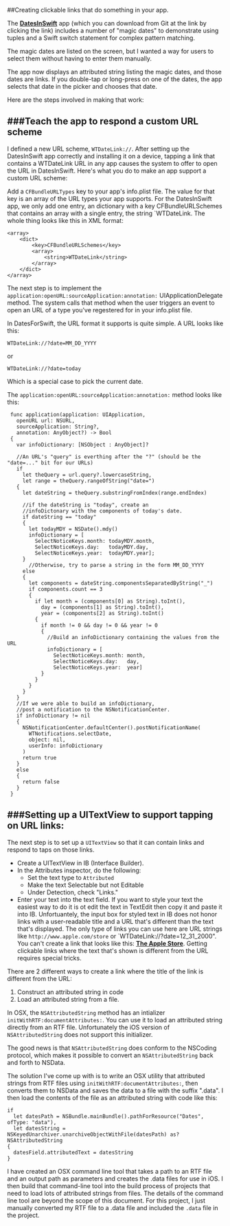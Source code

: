 ##Creating clickable links that do something in your app.

The [**DatesInSwift**](https://github.com/DuncanMC/DatesInSwift.git) app (which you can download from Git at the link by clicking the link) includes a number of "magic dates" to demonstrate using tuples and a Swift switch statement for complex pattern matching.

The magic dates are listed on the screen, but I wanted a way for users to select them without having to enter them manually. 

The app now displays an attributed string listing the magic dates, and those dates are links. If you double-tap or long-press on one of the dates, the app selects that date in the picker and chooses that date.

Here are the steps involved in making that work:

###Teach the app to respond a custom URL scheme
-------------
I defined a new URL scheme, `WTDateLink://`. After setting up the DatesInSwift app correctly and installing it on a device, tapping a link that contains a WTDateLink URL in any app causes the system to offer to open the URL in DatesInSwift.  Here's what you do to make an app support a custom URL scheme:

Add a `CFBundleURLTypes` key to your app's info.plist file. The value for that key is an array of the URL types your app supports. For the DatesInSwift app, we only add one entry, an dictionary with a key CFBundleURLSchemes that contains an array with a single entry, the string `WTDateLink. The whole thing looks like this in XML format:

	<array>
		<dict>
			<key>CFBundleURLSchemes</key>
			<array>
				<string>WTDateLink</string>
			</array>
		</dict>
	</array>

The next step is to implement the `application:openURL:sourceApplication:annotation:` UIApplicationDelegate method. The system calls that method when the user triggers an event to open an URL of a type you've regestered for in your info.plist file.

In DatesForSwift, the URL format it supports is quite simple. A URL looks like this:


	WTDateLink://?date=MM_DD_YYYY

or 

	WTDateLink://?date=today

Which is a special case to pick the current date.

The `application:openURL:sourceApplication:annotation:` method looks like this:

	 func application(application: UIApplication,
	   openURL url: NSURL,
	   sourceApplication: String?,
	   annotation: AnyObject?) -> Bool
	 {
	   var infoDictionary: [NSObject : AnyObject]?
	   
	   //An URL's "query" is everthing after the "?" (should be the "date=..." bit for our URLs)
	   if
	     let theQuery = url.query?.lowercaseString,
	     let range = theQuery.rangeOfString("date=")
	   {
	     let dateString = theQuery.substringFromIndex(range.endIndex)
	     
	     //if the dateString is "today", create an
	     //infoDictonary with the components of today's date.
	     if dateString == "today"
	     {
	       let todayMDY = NSDate().mdy()
	       infoDictionary = [
	         SelectNoticeKeys.month: todayMDY.month,
	         SelectNoticeKeys.day:   todayMDY.day,
	         SelectNoticeKeys.year:  todayMDY.year];
	     }
	       //Otherwise, try to parse a string in the form MM_DD_YYYY
	     else
	     {
	       let components = dateString.componentsSeparatedByString("_")
	       if components.count == 3
	       {
	         if let month = (components[0] as String).toInt(),
	           day = (components[1] as String).toInt(),
	           year = (components[2] as String).toInt()
	         {
	           if month != 0 && day != 0 && year != 0
	           {
	             //Build an infoDictionary containing the values from the URL
	             infoDictionary = [
	               SelectNoticeKeys.month: month,
	               SelectNoticeKeys.day:   day,
	               SelectNoticeKeys.year:  year]
	           }
	         }
	       }
	     }
	   }
	   //If we were able to build an infoDictionary,
	   //post a notification to the NSNotificationCenter.
	   if infoDictionary != nil
	   {
	     NSNotificationCenter.defaultCenter().postNotificationName(
	       WTNotifications.selectDate,
	       object: nil,
	       userInfo: infoDictionary
	     )
	     return true
	   }
	   else
	   {
	     return false
	   }
	 }

###Setting up a UITextView to support tapping on URL links:
-----

The next step is to set up a `UITextView` so that it can contain links and respond to taps on those links.

* Create a UITextView in IB (Interface Builder).
* In the Attributes inspector, do the following:
	* Set the text type to `Attributed`
	* Make the text Selectable but not Editable
	* Under Detection, check "Links."
* Enter your text into the text field. If you want to style your text the easiest way to do it is ot edit the text in TextEdit then copy it and paste it into IB. Unfortuantely, the input box for styled text in IB does not honor links with a user-readable title and a URL that's different than the text that's displayed. The only type of links you can use here are URL strings like `http://www.apple.com/store` or `WTDateLink://?date=12_31_2000". You can't create a link that looks like this: [**The Apple Store**](http://www.apple.com/store). Getting clickable links where the text that's shown is different from the URL requires special tricks.

There are 2 different ways to create a link where the title of the link is different from the URL:

1. Construct an attributed string in code
2. Load an attributed string from a file.

In OSX, the `NSAttributedString` method has an intializer `initWithRTF:documentAttributes:`. You can use it to load an attributed string directly from an RTF file. Unfortunately the iOS version of `NSAttributedString` does not support this initializer.

The good news is that `NSAttributedString` does conform to the NSCoding protocol, which makes it possible to convert an `NSAttributedString` back and forth to NSData.

The solution I've come up with is to write an OSX utility that attributed strings from RTF files using `initWithRTF:documentAttributes:`, then converts them to NSData and saves the data to a file with the suffix ".data". I then load the contents of the file as an attributed string with code like this:

    if
      let datesPath = NSBundle.mainBundle().pathForResource("Dates", ofType: "data"),
      let datesString = NSKeyedUnarchiver.unarchiveObjectWithFile(datesPath) as? NSAttributedString
    {
      datesField.attributedText = datesString
    }

I have created an OSX command line tool that takes a path to an RTF file and an output path as parameters and creates the .data files for use in iOS. I then build that command-line tool into the build process of projects that need to load lots of attributed strings from files. The details of the command line tool are beyond the scope of this document. For this project, I just manually converted my RTF file to a .data file and included the `.data` file in the project.

